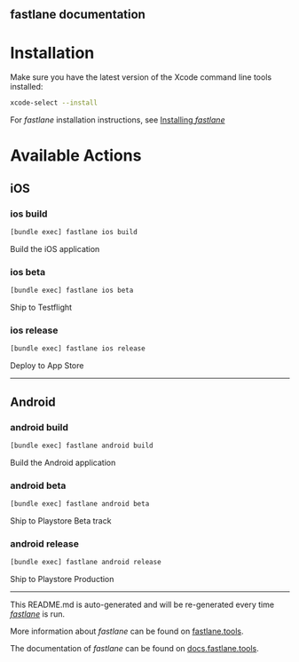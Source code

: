 fastlane documentation
----

# Installation

Make sure you have the latest version of the Xcode command line tools installed:

```sh
xcode-select --install
```

For _fastlane_ installation instructions, see [Installing _fastlane_](https://docs.fastlane.tools/#installing-fastlane)

# Available Actions

## iOS

### ios build

```sh
[bundle exec] fastlane ios build
```

Build the iOS application

### ios beta

```sh
[bundle exec] fastlane ios beta
```

Ship to Testflight

### ios release

```sh
[bundle exec] fastlane ios release
```

Deploy to App Store

----


## Android

### android build

```sh
[bundle exec] fastlane android build
```

Build the Android application

### android beta

```sh
[bundle exec] fastlane android beta
```

Ship to Playstore Beta track

### android release

```sh
[bundle exec] fastlane android release
```

Ship to Playstore Production

----

This README.md is auto-generated and will be re-generated every time [_fastlane_](https://fastlane.tools) is run.

More information about _fastlane_ can be found on [fastlane.tools](https://fastlane.tools).

The documentation of _fastlane_ can be found on [docs.fastlane.tools](https://docs.fastlane.tools).
